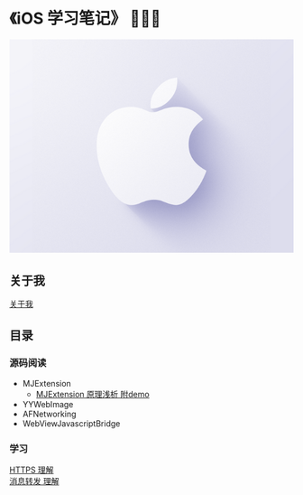 # 《iOS 学习笔记》 🚀🚀🚀

![](https://raw.githubusercontent.com/DavidCap/iOS-note/master/resource/logo.png)

## 关于我
[关于我](https://github.com/DavidCap/iOS-note/blob/master/file/aboutMe.md)

## 目录
### 源码阅读
* MJExtension
	* [MJExtension 原理浅析 附demo](https://github.com/DavidCap/iOS-note/blob/master/file/MJExtension%20%E6%BA%90%E7%A0%81%E8%A7%A3%E6%9E%90.md)
* YYWebImage
* AFNetworking
* WebViewJavascriptBridge

### 学习
[HTTPS 理解](https://github.com/DavidCap/iOS-note/blob/master/file/HTTPS%20%E7%90%86%E8%A7%A3.md)<br>
[消息转发 理解](https://github.com/DavidCap/iOS-note/blob/master/file/%E6%B6%88%E6%81%AF%E8%BD%AC%E5%8F%91%20msg_send.md)
